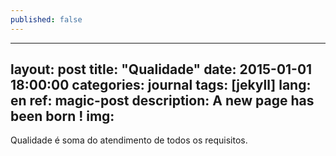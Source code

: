 ```yaml
---
published: false
---
```

---
layout: post
title:  "Qualidade"
date:   2015-01-01 18:00:00
categories: journal
tags: [jekyll]
lang: en
ref: magic-post
description: A new page has been born !
img:
---

Qualidade é soma do atendimento de todos os requisitos.
